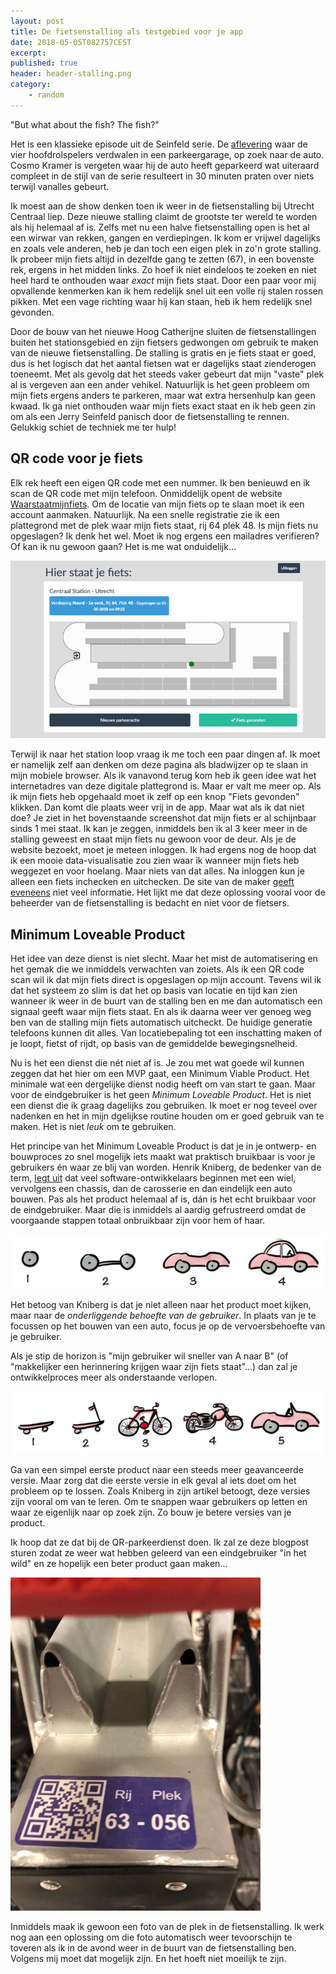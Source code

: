 ```yaml
---
layout: post
title: De fietsenstalling als testgebied voor je app
date: 2018-05-05T082757CEST
excerpt: 
published: true
header: header-stalling.png
category: 
    - random
---
```

"But what about the fish? The fish?"

Het is een klassieke episode uit de Seinfeld serie. De [aflevering](https://en.wikipedia.org/wiki/The_Parking_Garage) waar de vier hoofdrolspelers verdwalen in een parkeergarage, op zoek naar de auto. Cosmo Kramer is vergeten waar hij de auto heeft geparkeerd wat uiteraard compleet in de stijl van de serie resulteert in 30 minuten praten over niets terwijl vanalles gebeurt.

Ik moest aan de show denken toen ik weer in de fietsenstalling bij Utrecht Centraal liep. Deze nieuwe stalling claimt de grootste ter wereld te worden als hij helemaal af is. Zelfs met nu een halve fietsenstalling open is het al een wirwar van rekken, gangen en verdiepingen. Ik kom er vrijwel dagelijks en zoals vele anderen, heb je dan toch een eigen plek in zo'n grote stalling. Ik probeer mijn fiets altijd in dezelfde gang te zetten (67), in een bovenste rek, ergens in het midden links. Zo hoef ik niet eindeloos te zoeken en niet heel hard te onthouden waar *exact* mijn fiets staat. Door een paar voor mij opvallende kenmerken kan ik hem redelijk snel uit een volle rij stalen rossen pikken. Met een vage richting waar hij kan staan, heb ik hem redelijk snel gevonden.

Door de bouw van het nieuwe Hoog Catherijne sluiten de fietsenstallingen buiten het stationsgebied en zijn fietsers gedwongen om gebruik te maken van de nieuwe fietsenstalling. De stalling is gratis en je fiets staat er goed, dus is het logisch dat het aantal fietsen wat er dagelijks staat zienderogen toeneemt. Met als gevolg dat het steeds vaker gebeurt dat mijn "vaste" plek al is vergeven aan een ander vehikel. Natuurlijk is het geen probleem om mijn fiets ergens anders te parkeren, maar wat extra hersenhulp kan geen kwaad. Ik ga niet onthouden waar mijn fiets exact staat en ik heb geen zin om als een Jerry Seinfeld panisch door de fietsenstalling te rennen. Gelukkig schiet de techniek me ter hulp!

## QR code voor je fiets

Elk rek heeft een eigen QR code met een nummer. Ik ben benieuwd en ik scan de QR code met mijn telefoon. Onmiddelijk opent de website [Waarstaatmijnfiets](https://waarstaatmijnfiets.ledspark.nl/). Om de locatie van mijn fiets op te slaan moet ik een account aanmaken. Natuurlijk. Na een snelle registratie zie ik een plattegrond met de plek waar mijn fiets staat, rij 64 plek 48. Is mijn fiets nu opgeslagen? Ik denk het wel. Moet ik nog ergens een mailadres verifieren? Of kan ik nu gewoon gaan? Het is me wat onduidelijk...

![](/images/fiets.png)

Terwijl ik naar het station loop vraag ik me toch een paar dingen af. Ik moet er namelijk zelf aan denken om deze pagina als bladwijzer op te slaan in mijn mobiele browser. Als ik vanavond terug kom heb ik geen idee wat het internetadres van deze digitale plattegrond is. Maar er valt me meer op. Als ik mijn fiets heb opgehaald moet ik zelf op een knop "Fiets gevonden" klikken. Dan komt die plaats weer vrij in de app. Maar wat als ik dat niet doe? Je ziet in het bovenstaande screenshot dat mijn fiets er al schijnbaar sinds 1 mei staat. Ik kan je zeggen, inmiddels ben ik al 3 keer meer in de stalling geweest en staat mijn fiets nu gewoon voor de deur. 
Als je de website bezoekt, moet je meteen inloggen. Ik had ergens nog de hoop dat ik een mooie data-visualisatie zou zien waar ik wanneer mijn fiets heb weggezet en voor hoelang. Maar niets van dat alles. Na inloggen kun je alleen een fiets inchecken en uitchecken. De site van de maker [geeft eveneens](https://www.ledspark.nl/) niet veel informatie. Het lijkt me dat deze oplossing vooral voor de beheerder van de fietsenstalling is bedacht en niet voor de fietsers. 

## Minimum Loveable Product
Het idee van deze dienst is niet slecht. Maar het mist de automatisering en het gemak die we inmiddels verwachten van zoiets. Als ik een QR code scan wil ik dat mijn fiets direct is opgeslagen op mijn account. Tevens wil ik dat het systeem zo slim is dat het op basis van locatie en tijd kan zien wanneer ik weer in de buurt van de stalling ben en me dan automatisch een signaal geeft waar mijn fiets staat. En als ik daarna weer ver genoeg weg ben van de stalling mijn fiets automatisch uitcheckt. De huidige generatie telefoons kunnen dit alles. Van locatiebepaling tot een inschatting maken of je loopt, fietst of rijdt, op basis van de gemiddelde bewegingsnelheid. 

Nu is het een dienst die nét niet af is. Je zou met wat goede wil kunnen zeggen dat het hier om een MVP gaat, een Minimum Viable Product. Het minimale wat een dergelijke dienst nodig heeft om van start te gaan. Maar voor de eindgebruiker is het geen *Minimum Loveable Product*. Het is niet een dienst die ik graag dagelijks zou gebruiken. Ik moet er nog teveel over nadenken en het in mijn dgelijkse routine houden om er goed gebruik van te maken. Het is niet _leuk_ om te gebruiken.

Het principe van het Minimum Loveable Product is dat je in je ontwerp- en bouwproces zo snel mogelijk iets maakt wat praktisch bruikbaar is voor je gebruikers én waar ze blij van worden. Henrik Kniberg, de bedenker van de term, [legt uit](https://blog.crisp.se/2016/01/25/henrikkniberg/making-sense-of-mvp) dat veel software-ontwikkelaars beginnen met een wiel, vervolgens een chassis, dan de carosserie en dan eindelijk een auto bouwen. Pas als het product helemaal af is, dán is het echt bruikbaar voor de eindgebruiker. Maar die is inmiddels al aardig gefrustreerd omdat de voorgaande stappen totaal onbruikbaar zijn voor hem of haar. 

![](/images/mvp-car.png)

Het betoog van Kniberg is dat je niet alleen naar het product moet kijken, maar naar de _onderliggende behoefte van de gebruiker_. In plaats van je te focussen op het bouwen van een auto, focus je op de vervoersbehoefte van je gebruiker. 

Als je stip de horizon is "mijn gebruiker wil sneller van A naar B" (of "makkelijker een herinnering krijgen waar zijn fiets staat"...) dan zal je ontwikkelproces meer als onderstaande verlopen.

![](/images/mvp-fiets.png)

Ga van een simpel eerste product naar een steeds meer geavanceerde versie. Maar zorg dat die eerste versie in elk geval al iets doet om het probleem op te lossen. Zoals Kniberg in zijn artikel betoogt, deze versies zijn vooral om van te leren. Om te snappen waar gebruikers op letten en waar ze eigenlijk naar op zoek zijn. Zo bouw je betere versies van je product. 

Ik hoop dat ze dat bij de QR-parkeerdienst doen. Ik zal ze deze blogpost sturen zodat ze weer wat hebben geleerd van een eindgebruiker "in het wild" en ze hopelijk een beter product gaan maken...

![<>](/images/foto-fiets.jpg)

Inmiddels maak ik gewoon een foto van de plek in de fietsenstalling. Ik werk nog aan een oplossing om die foto automatisch weer tevoorschijn te toveren als ik in de avond weer in de buurt van de fietsenstalling ben. Volgens mij moet dat mogelijk zijn. En het hoeft niet moeilijk te zijn.




